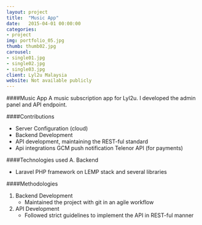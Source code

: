 ```yaml
---
layout: project
title:  "Music App"
date:   2015-04-01 00:00:00
categories:
- project
img: portfolio_05.jpg
thumb: thumb02.jpg
carousel:
- single01.jpg
- single02.jpg
- single03.jpg
client: Lyl2u Malaysia
website: Not available publicly
---
```

####Music App
A music subscription app for Lyl2u. I developed the admin panel and API endpoint.

####Contributions
- Server Configuration (cloud)
- Backend Development
- API development, maintaining the REST-ful standard
- Api integrations
   GCM push notification
   Telenor API (for payments)

####Technologies used
A. Backend
   - Laravel PHP framework on LEMP stack and several libraries

####Methodologies
1. Backend Development
   - Maintained the project with git in an agile workflow
2. API Development
   - Followed strict guidelines to implement the API in REST-ful manner
